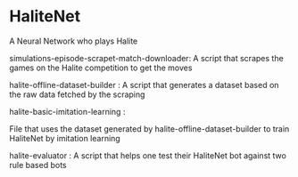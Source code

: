 # HaliteNet
A Neural Network who plays Halite


simulations-episode-scrapet-match-downloader:
A script that scrapes the games on the Halite competition to get the moves 

halite-offline-dataset-builder :
A script that generates a dataset based on the raw data fetched by the scraping

halite-basic-imitation-learning :

File that uses the dataset generated by halite-offline-dataset-builder to train HaliteNet by imitation learning

halite-evaluator :
A script that helps one test their HaliteNet bot against two rule based bots
